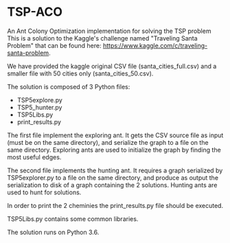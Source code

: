 # TSP-ACO
An Ant Colony Optimization implementation for solving the TSP problem
This is a solution to the Kaggle's challenge named "Traveling Santa Problem" that can be found here: https://www.kaggle.com/c/traveling-santa-problem.

We have provided the kaggle original CSV file (santa_cities_full.csv) and a smaller file with 50 cities only (santa_cities_50.csv).

The solution is composed of 3 Python files:
- TSP5explore.py
- TSP5_hunter.py
- TSP5Libs.py
- print_results.py

The first file implement the exploring ant. It gets the CSV source file as input (must be on the same directory), and serialize the graph to a file on the same directory. Exploring ants are used to initialize the graph by finding the most useful edges.

The second file implements the hunting ant. It requires a graph serialized by TSP5explorer.py to a file on the same directory, and produce as output the serialization to disk of a graph containing the 2 solutions. Hunting ants are used to hunt for solutions.

In order to print the 2 cheminies the print_results.py file should be executed.

TSP5Libs.py contains some common libraries.

The solution runs on Python 3.6.
